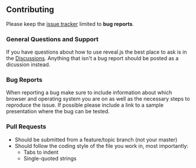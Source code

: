 ## Contributing

Please keep the [issue tracker](https://github.com/ahsanayaz/angular-in-60ish/issues) limited to **bug reports**.

### General Questions and Support

If you have questions about how to use reveal.js the best place to ask is in the [Discussions](https://github.com/ahsanayaz/angular-in-60ish/discussions). Anything that isn't a bug report should be posted as a dicussion instead.

### Bug Reports

When reporting a bug make sure to include information about which browser and operating system you are on as well as the necessary steps to reproduce the issue. If possible please include a link to a sample presentation where the bug can be tested.

### Pull Requests

- Should be submitted from a feature/topic branch (not your master)
- Should follow the coding style of the file you work in, most importantly:
  - Tabs to indent
  - Single-quoted strings

